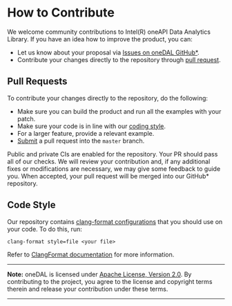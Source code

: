 <!--
******************************************************************************
* Copyright 2014-2020 Intel Corporation
*
* Licensed under the Apache License, Version 2.0 (the "License");
* you may not use this file except in compliance with the License.
* You may obtain a copy of the License at
*
*     http://www.apache.org/licenses/LICENSE-2.0
*
* Unless required by applicable law or agreed to in writing, software
* distributed under the License is distributed on an "AS IS" BASIS,
* WITHOUT WARRANTIES OR CONDITIONS OF ANY KIND, either express or implied.
* See the License for the specific language governing permissions and
* limitations under the License.
*******************************************************************************/-->

# How to Contribute
We welcome community contributions to Intel(R) oneAPI Data Analytics Library. If you have an idea how to improve the product, you can:

* Let us know about your proposal via [Issues on oneDAL GitHub\*](https://github.com/intel/daal/issues).
* Contribute your changes directly to the repository through [pull request](#pull-requests). 

## Pull Requests

To contribute your changes directly to the repository, do the following:
- Make sure you can build the product and run all the examples with your patch.
- Make sure your code is in line with our [coding style](#code-style).
- For a larger feature, provide a relevant example.
- [Submit](https://github.com/intel/daal/pulls) a pull request into the `master` branch.

Public and private CIs are enabled for the repository. Your PR should pass all of our checks. We will review your contribution and, if any additional fixes or modifications are necessary, we may give some feedback to guide you. When accepted, your pull request will be merged into our GitHub* repository.

## Code Style

Our repository contains [clang-format configurations](https://github.com/intel/daal/blob/master/.clang-format) that you should use on your code. 
To do this, run:

```
clang-format style=file <your file>
```

Refer to [ClangFormat documentation](https://clang.llvm.org/docs/ClangFormat.html) for more information.

---
**Note:** oneDAL is licensed under [Apache License, Version 2.0](http://www.apache.org/licenses/LICENSE-2.0). By contributing to the project, you agree to the license and copyright terms therein and release your contribution under these terms.

---
